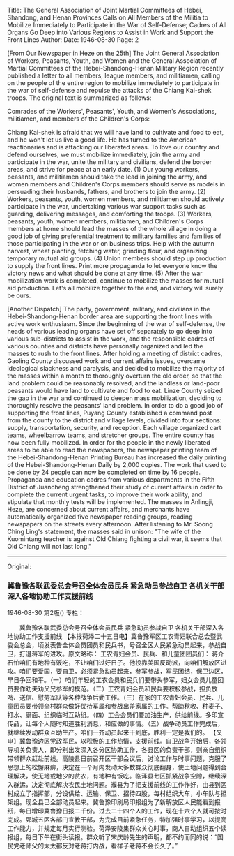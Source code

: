 Title: The General Association of Joint Martial Committees of Hebei, Shandong, and Henan Provinces Calls on All Members of the Militia to Mobilize Immediately to Participate in the War of Self-Defense; Cadres of All Organs Go Deep into Various Regions to Assist in Work and Support the Front Lines
Author:
Date: 1946-08-30
Page: 2

[From Our Newspaper in Heze on the 25th] The Joint General Association of Workers, Peasants, Youth, and Women and the General Association of Martial Committees of the Hebei-Shandong-Henan Military Region recently published a letter to all members, league members, and militiamen, calling on the people of the entire region to mobilize immediately to participate in the war of self-defense and repulse the attacks of the Chiang Kai-shek troops. The original text is summarized as follows:

Comrades of the Workers', Peasants', Youth, and Women's Associations, militiamen, and members of the Children's Corps:

Chiang Kai-shek is afraid that we will have land to cultivate and food to eat, and he won't let us live a good life. He has turned to the American reactionaries and is attacking our liberated areas. To love our country and defend ourselves, we must mobilize immediately, join the army and participate in the war, unite the military and civilians, defend the border areas, and strive for peace at an early date. (1) Our young workers, peasants, and militiamen should take the lead in joining the army, and women members and Children's Corps members should serve as models in persuading their husbands, fathers, and brothers to join the army. (2) Workers, peasants, youth, women members, and militiamen should actively participate in the war, undertaking various war support tasks such as guarding, delivering messages, and comforting the troops. (3) Workers, peasants, youth, women members, militiamen, and Children's Corps members at home should lead the masses of the whole village in doing a good job of giving preferential treatment to military families and families of those participating in the war or on business trips. Help with the autumn harvest, wheat planting, fetching water, grinding flour, and organizing temporary mutual aid groups. (4) Union members should step up production to supply the front lines. Print more propaganda to let everyone know the victory news and what should be done at any time. (5) After the war mobilization work is completed, continue to mobilize the masses for mutual aid production. Let's all mobilize together to the end, and victory will surely be ours.

[Another Dispatch] The party, government, military, and civilians in the Hebei-Shandong-Henan border area are supporting the front lines with active work enthusiasm. Since the beginning of the war of self-defense, the heads of various leading organs have set off separately to go deep into various sub-districts to assist in the work, and the responsible cadres of various counties and districts have personally organized and led the masses to rush to the front lines. After holding a meeting of district cadres, Gaoling County discussed work and current affairs issues, overcame ideological slackness and paralysis, and decided to mobilize the majority of the masses within a month to thoroughly overturn the old order, so that the land problem could be reasonably resolved, and the landless or land-poor peasants would have land to cultivate and food to eat. Linze County seized the gap in the war and continued to deepen mass mobilization, deciding to thoroughly resolve the peasants' land problem. In order to do a good job of supporting the front lines, Puyang County established a command post from the county to the district and village levels, divided into four sections: supply, transportation, security, and reception. Each village organized cart teams, wheelbarrow teams, and stretcher groups. The entire county has now been fully mobilized. In order for the people in the newly liberated areas to be able to read the newspapers, the newspaper printing team of the Hebei-Shandong-Henan Printing Bureau has increased the daily printing of the Hebei-Shandong-Henan Daily by 2,000 copies. The work that used to be done by 24 people can now be completed on time by 16 people. Propaganda and education cadres from various departments in the Fifth District of Juancheng strengthened their study of current affairs in order to complete the current urgent tasks, to improve their work ability, and stipulate that monthly tests will be implemented. The masses in Anlingji, Heze, are concerned about current affairs, and merchants have automatically organized five newspaper reading groups, reading newspapers on the streets every afternoon. After listening to Mr. Soong Ching Ling's statement, the masses said in unison: "The wife of the Kuomintang teacher is against Old Chiang fighting a civil war, it seems that Old Chiang will not last long."



<hr /> 

Original: 


### 冀鲁豫各联武委总会号召全体会员民兵  紧急动员参战自卫  各机关干部深入各地协助工作支援前线

1946-08-30
第2版()
专栏：

　　冀鲁豫各联武委总会号召全体会员民兵
    紧急动员参战自卫
    各机关干部深入各地协助工作支援前线
    【本报荷泽二十五日电】冀鲁豫军区工农青妇联合总会暨武委会总会，顷发表告全体会员团员和民兵书，号召全区人民紧急动员起来，参战自卫，打退蒋军的进攻。原文略称：
    工农青妇会员、民兵、和儿童团团员们：
    蒋介石怕咱们有地种有饭吃，不让咱们过好日子。他投靠美国反动派，向咱们解放区进攻。咱们要爱国，要自卫，必须紧急动员起来，参军参战，军民团结，保卫边区，早日争回和平。（一）咱们年轻的工农会员和民兵们要带头参军，妇女会员儿童团员要作劝夫劝父兄参军的模范。（二）工农青妇会员和民兵要积极参战，担负放哨、送信、慰劳军队等各种战争后勤工作。（三）在家的工农青妇会员、民兵、儿童团员要带领全村群众做好优待军属和参战出差家属的工作。帮助秋收、种麦子、打水、磨面、组织临时互助组。（四）工会会员们要加油生产，供给前线。多印宣传品，让每个人随时知道胜利消息，和应做的事情。（五）战争动员工作完成后，就继续发动群众互助生产。咱们一齐动员起来干到底，胜利一定是我们的。
    【又电】冀鲁豫边区党政军民，以积极的工作热情，支援前线。自卫战争开始后，各领导机关负责人，即分别出发深入各分区协助工作，各县区的负责干部，则亲自组织带领群众赶赴前线。高陵县日前召开区干部会议后，讨论工作与时事问题，克服了思想上的松懈麻痹，决定在一个月内发动大多数群众彻底翻身，使土地问题得到合理解决，使无地或地少的贫农，有地种有饭吃。临泽县七区抓紧战争空隙，继续深入群运，决定彻底解决农民土地问题。濮县为了把支援前线的工作作好，由县到区村成立了指挥部，分设供给、运输、保卫、招待四股，每村组织大车，小车队与担架组。现全县已全部动员起来。冀鲁豫印刷局印报组为了新解放区人民能看到报纸，每日增印冀鲁豫日报二千份。过去二十四个人的工作，现在十六个人就可按时完成。鄄城五区各部门宣教干部，为完成目前紧急任务，特加强时事学习，以提高工作能力，并规定每月实行测验。荷泽安陵集群众关心时事，商人自动组织五个读报组，每日下午在街头读报。群众听了宋庆龄先生的声明，都不约而同的说：“国民党老师父的太太都反对老蒋打内战，看样子老蒋不会长久了。”
